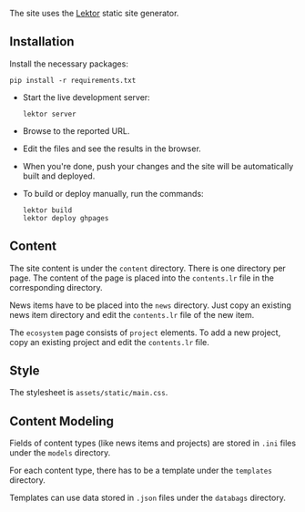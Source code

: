 The site uses the [Lektor](https://www.getlektor.com/) static site generator.

## Installation

Install the necessary packages:

```
pip install -r requirements.txt
```

- Start the live development server:

  ```
  lektor server
  ```

- Browse to the reported URL.

- Edit the files and see the results in the browser.

- When you're done, push your changes and the site will be automatically
  built and deployed.

- To build or deploy manually, run the commands:

  ```
  lektor build
  lektor deploy ghpages
  ```

## Content

The site content is under the `content` directory.
There is one directory per page.
The content of the page is placed into the `contents.lr` file
in the corresponding directory.

News items have to be placed into the `news` directory.
Just copy an existing news item directory and
edit the `contents.lr` file of the new item.

The `ecosystem` page consists of `project` elements.
To add a new project, copy an existing project and
edit the `contents.lr` file.

## Style

The stylesheet is `assets/static/main.css`.

## Content Modeling

Fields of content types (like news items and projects) are stored
in `.ini` files under the `models` directory.

For each content type, there has to be a template
under the `templates` directory.

Templates can use data stored in `.json` files under the `databags` directory.
